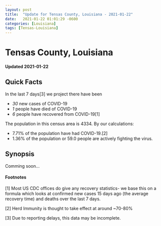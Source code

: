 ```yaml
---
layout: post
title:  "Update for Tensas County, Louisiana - 2021-01-22"
date:   2021-01-22 01:01:29 -0600
categories: [Louisiana]
tags: [Tensas-Louisiana]
---
```


# Tensas County, Louisiana
#### Updated 2021-01-22

## Quick Facts

In the last 7 days[3] we project there have been
- *30* new cases of COVID-19
- *1* people have died of COVID-19
- *6* people have recovered from COVID-19[1]

The population in this census area is 4334. By our calculations:
- 7.71% of the population have had COVID-19.[2]
- 1.36% of the population or 59.0 people are actively fighting the virus.

## Synopsis

Comming soon...


#### Footnotes

[1] Most US CDC offices do give any recovery statistics- we base this on a formula which looks at confirmed new cases
15 days ago (the average recovery time) and deaths over the last 7 days.

[2] Herd Immunity is thought to take effect at around ~70-80%

[3] Due to reporting delays, this data may be incomplete.
 
    